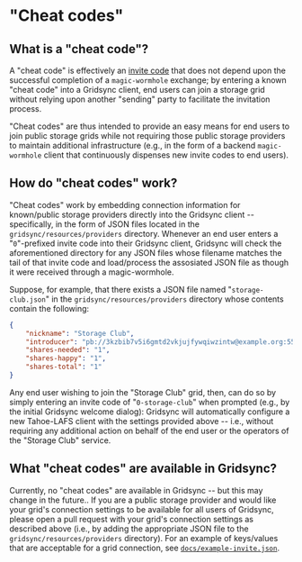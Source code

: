 "Cheat codes"
=============

What is a "cheat code"?
-----------------------

A "cheat code" is effectively an [invite code](https://github.com/gridsync/gridsync/blob/master/docs/invite-codes.md) that does not depend upon the successful completion of a `magic-wormhole` exchange; by entering a known "cheat code" into a Gridsync client, end users can join a storage grid without relying upon another "sending" party to facilitate the invitation process.

"Cheat codes" are thus intended to provide an easy means for end users to join public storage grids while not requiring those public storage providers to maintain additional infrastructure (e.g., in the form of a backend `magic-wormhole` client that continuously dispenses new invite codes to end users).


How do "cheat codes" work?
--------------------------

"Cheat codes" work by embedding connection information for known/public storage providers directly into the Gridsync client -- specifically, in the form of JSON files located in the `gridsync/resources/providers` directory. Whenever an end user enters a "`0`"-prefixed invite code into their Gridsync client, Gridsync will check the aforementioned directory for any JSON files whose filename matches the tail of that invite code and load/process the assosiated JSON file as though it were received through a magic-wormhole.

Suppose, for example, that there exists a JSON file named "`storage-club.json`" in the `gridsync/resources/providers` directory whose contents contain the following:

```json
{
    "nickname": "Storage Club",
    "introducer": "pb://3kzbib7v5i6gmtd2vkjujfywqiwzintw@example.org:55555/2qdq3buyzmwq6xuxl4sdzyej5vswhkqs",
    "shares-needed": "1",
    "shares-happy": "1",
    "shares-total": "1"
}

```

Any end user wishing to join the "Storage Club" grid, then, can do so by simply entering an invite code of "`0-storage-club`" when prompted (e.g., by the initial Gridsync welcome dialog): Gridsync will automatically configure a new Tahoe-LAFS client with the settings provided above -- i.e., without requiring any additional action on behalf of the end user or the operators of the "Storage Club" service.


What "cheat codes" are available in Gridsync?
---------------------------------------------

Currently, no "cheat codes" are available in Gridsync -- but this may change in the future.. If you are a public storage provider and would like your grid's connection settings to be available for all users of Gridsync, please open a pull request with your grid's connection settings as described above (i.e., by adding the appropriate JSON file to the `gridsync/resources/providers` directory). For an example of keys/values that are acceptable for a grid connection, see [`docs/example-invite.json`](https://github.com/gridsync/gridsync/blob/master/docs/example-invite.json).
